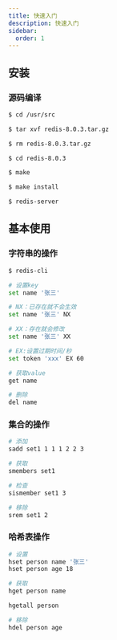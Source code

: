 ```yaml
---
title: 快速入门
description: 快速入门
sidebar:
  order: 1
---
```


## 安装

### 源码编译

```bash
$ cd /usr/src

$ tar xvf redis-8.0.3.tar.gz

$ rm redis-8.0.3.tar.gz

$ cd redis-8.0.3

$ make

$ make install

$ redis-server
```

## 基本使用

### 字符串的操作

```bash
$ redis-cli

# 设置key
set name '张三'

# NX：已存在就不会生效
set name '张三' NX

# XX：存在就会修改
set name '张三' XX

# EX:设置过期时间/秒
set token 'xxx' EX 60

# 获取value
get name

# 删除
del name
```

### 集合的操作

```bash
# 添加
sadd set1 1 1 1 2 2 3

# 获取
smembers set1

# 检查
sismember set1 3

# 移除
srem set1 2
```

### 哈希表操作

```bash
# 设置
hset person name '张三'
hset person age 18

# 获取
hget person name

hgetall person

# 移除
hdel person age

```
